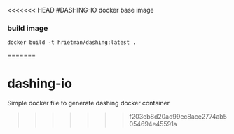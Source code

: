 <<<<<<< HEAD
#DASHING-IO docker base image

### build image

`docker build -t hrietman/dashing:latest .`

=======
# dashing-io
Simple docker file to generate dashing docker container
>>>>>>> f203eb8d20ad99ec8ace2774ab5054694e45591a
